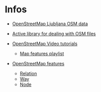 # Infos

* [OpenStreetMap Ljubljana OSM data](https://www.openstreetmap.org/export#map=17/46.04161/14.50680)
* [Active library for dealing with OSM files](https://jaryard.com/projects/osm4j/tutorial)

* [OpenStreetMap Video tutorials](https://wiki.openstreetmap.org/wiki/Video_tutorials#some_videos_online_explaining_how_to_edit)
  * [Map features playlist](https://wiki.openstreetmap.org/wiki/Video_tutorials#some_videos_online_explaining_how_to_edit) 

* [OpenStreetMap features](https://wiki.openstreetmap.org/wiki/Map_features)
  * [Relation](https://wiki.openstreetmap.org/wiki/Relation)
  * [Way]()
  * [Node]()
